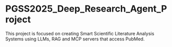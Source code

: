 # PGSS2025_Deep_Research_Agent_Project
This project is focused on creating Smart Scientific Literature Analysis Systems using LLMs, RAG and MCP servers that access PubMed.
